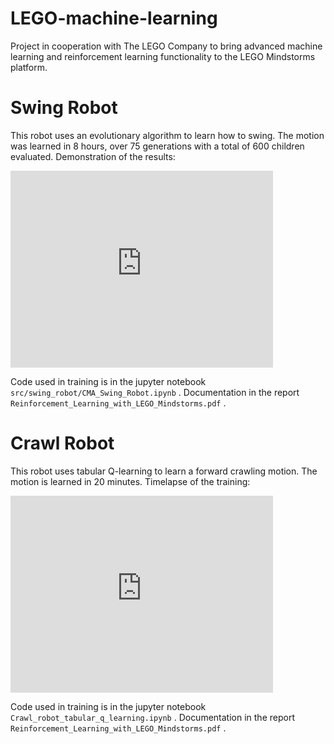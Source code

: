 # LEGO-machine-learning
Project in cooperation with The LEGO Company to bring advanced machine learning and reinforcement learning functionality to the LEGO Mindstorms platform.

# Swing Robot
This robot uses an evolutionary algorithm to learn how to swing. The motion was learned in 8 hours, over 75 generations with a total of 600 children evaluated. Demonstration of the results:

<iframe width="420" height="315" src="https://www.youtube.com/watch?v=6yY9P5vG-nA" frameborder="0" allowfullscreen></iframe>

Code used in training is in the jupyter notebook `src/swing_robot/CMA_Swing_Robot.ipynb` . Documentation in the report `Reinforcement_Learning_with_LEGO_Mindstorms.pdf` .

# Crawl Robot
This robot uses tabular Q-learning to learn a forward crawling motion. The motion is learned in 20 minutes. Timelapse of the training:

<iframe width="420" height="315" src="https://www.youtube.com/watch?v=NUTv-oNWEYo" frameborder="0" allowfullscreen></iframe>

Code used in training is in the jupyter notebook `Crawl_robot_tabular_q_learning.ipynb` . Documentation in the report `Reinforcement_Learning_with_LEGO_Mindstorms.pdf` .

